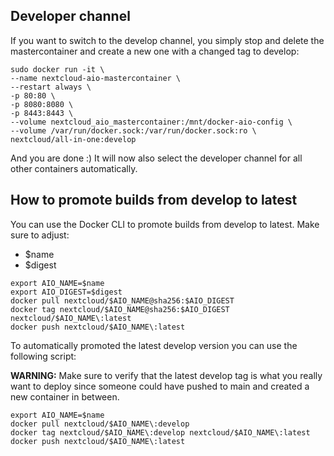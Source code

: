 ## Developer channel
If you want to switch to the develop channel, you simply stop and delete the mastercontainer and create a new one with a changed tag to develop:
```shell
sudo docker run -it \
--name nextcloud-aio-mastercontainer \
--restart always \
-p 80:80 \
-p 8080:8080 \
-p 8443:8443 \
--volume nextcloud_aio_mastercontainer:/mnt/docker-aio-config \
--volume /var/run/docker.sock:/var/run/docker.sock:ro \
nextcloud/all-in-one:develop
```
And you are done :)
It will now also select the developer channel for all other containers automatically.

## How to promote builds from develop to latest

You can use the Docker CLI to promote builds from develop to latest. Make sure to adjust:

- $name
- $digest

```shell
export AIO_NAME=$name
export AIO_DIGEST=$digest
docker pull nextcloud/$AIO_NAME@sha256:$AIO_DIGEST
docker tag nextcloud/$AIO_NAME@sha256:$AIO_DIGEST nextcloud/$AIO_NAME\:latest
docker push nextcloud/$AIO_NAME\:latest
```

To automatically promoted the latest develop version you can use the following script:

**WARNING:** Make sure to verify that the latest develop tag is what you really want to deploy since someone could have pushed to main and created a new container in between.
```shell
export AIO_NAME=$name
docker pull nextcloud/$AIO_NAME\:develop
docker tag nextcloud/$AIO_NAME\:develop nextcloud/$AIO_NAME\:latest
docker push nextcloud/$AIO_NAME\:latest
```
